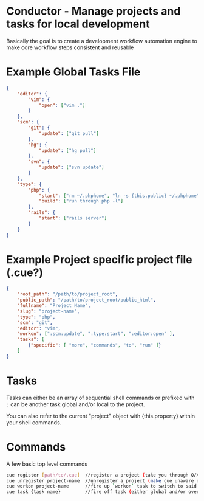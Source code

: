 Conductor - Manage projects and tasks for local development
=

Basically the goal is to create a development workflow automation engine to make core workflow steps consistent and reusable


Example Global Tasks File
==

```json
{
	"editor": {
		"vim": {
			"open": ["vim ."]
		}
	},
	"scm": {
		"git": {
			"update": ["git pull"]
		},
		"hg": {
			"update": ["hg pull"]
		},
		"svn": {
			"update": ["svn update"]
		}
	},
	"type": {
		"php": {
			"start": ["rm ~/.phphome", "ln -s {this.public} ~/.phphome", "/Applications/MAMP/bin/apache2/bin/apachectl restart"],
			"build": ["run through php -l"]
		},
		"rails": {
			"start": ["rails server"]
		}
	}
}
```


Example Project specific project file (.cue?)
==

```json
{
	"root_path": "/path/to/project_root",
	"public_path": "/path/to/project_root/public_html",
	"fullname": "Project Name",
	"slug": "project-name",
	"type": "php",
	"scm": "git",
	"editor": "vim",
	"workon": [":scm:update", ":type:start", ":editor:open" ],
	"tasks": [
		{"specific": [ "more", "commands", "to", "run" ]}
	]
}
```

Tasks
==

Tasks can either be an array of sequential shell commands or prefixed with ```:``` can be another task global and/or local to the project.

You can also refer to the current "project" object with {this.property} within your shell commands.


Commands
==

A few basic top level commands

```bash
cue register [path/to/.cue]  //register a project (take you through Q/A to setup project)
cue unregister project-name  //unregister a project (make cue unaware of it)
cue workon project-name      //fire up `workon` task to switch to said project
cue task {task name}         //fire off task (either global and/or overridden local task in a project)
```
